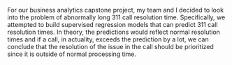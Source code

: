 For our business analytics capstone project, my team and I decided to look into the problem of abnormally long 311 call resolution time. Specifically, we attempted to build supervised regression models that can predict 311 call resolution times. In theory, the predictions would reflect normal resolution times and if a call, in actuality, exceeds the prediction by a lot, we can conclude that the resolution of the issue in the call should be prioritized since it is outside of normal processing time.
